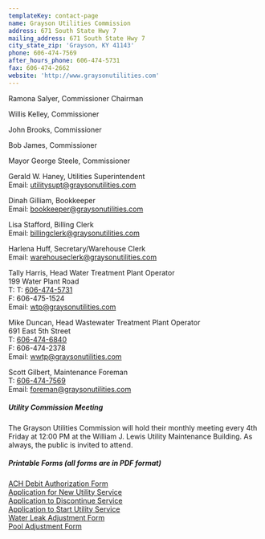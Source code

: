 ```yaml
---
templateKey: contact-page
name: Grayson Utilities Commission
address: 671 South State Hwy 7
mailing_address: 671 South State Hwy 7
city_state_zip: 'Grayson, KY 41143'
phone: 606-474-7569
after_hours_phone: 606-474-5731
fax: 606-474-2662
website: 'http://www.graysonutilities.com'
---
```

Ramona Salyer, Commissioner Chairman

Willis Kelley, Commissioner

John Brooks, Commissioner

Bob James, Commissioner

Mayor George Steele, Commissioner

Gerald W. Haney, Utilities Superintendent\
Email: <a href="mailto:utilitysupt@graysonutilities.com">utilitysupt@graysonutilities.com</a>

Dinah Gilliam, Bookkeeper\
Email: <a href="mailto:bookkeeper@graysonutilities.com">bookkeeper@graysonutilities.com</a>

Lisa Stafford, Billing Clerk\
Email: <a href="mailto:billingclerk@graysonutilities.com">billingclerk@graysonutilities.com</a>

Harlena Huff, Secretary/Warehouse Clerk\
Email: <a href="mailto:warehouseclerk@graysonutilities.com">warehouseclerk@graysonutilities.com</a>

Tally Harris, Head Water Treatment Plant Operator\
199 Water Plant Road\
T: T: <a href="tel:1-606-474-5731">606-474-5731</a>\
F: 606-475-1524\
Email: <a href="mailto:wtp@graysonutilities.com">wtp@graysonutilities.com</a>

Mike Duncan, Head Wastewater Treatment Plant Operator\
691 East 5th Street\
T: <a href="tel:1-606-474-6840">606-474-6840</a>\
F: 606-474-2378\
Email: <a href="mailto:wwtp@graysonutilities.com">wwtp@graysonutilities.com</a>

Scott Gilbert, Maintenance Foreman\
T: <a href="tel:1-606-474-7569">606-474-7569</a>\
Email: <a href="mailto:foreman@graysonutilities.com">foreman@graysonutilities.com</a>

##### Utility Commission Meeting

The Grayson Utilities Commission will hold their monthly meeting every 4th Friday at 12:00 PM at the William J. Lewis Utility Maintenance Building. As always, the public is invited to attend.

##### Printable Forms (all forms are in PDF format)

[ACH Debit Authorization Form](http://graysonutilities.com/files/34616354.pdf)\
[Application for New Utility Service](http://graysonutilities.com/files/109616131.pdf)\
[Application to Discontinue Service](http://graysonutilities.com/files/109616123.pdf)\
[Application to Start Utility Service](http://graysonutilities.com/files/128091634.pdf)\
[Water Leak Adjustment Form](http://graysonutilities.com/files/110077951.pdf)\
[Pool Adjustment Form](http://graysonutilities.com/files/110077534.pdf)

